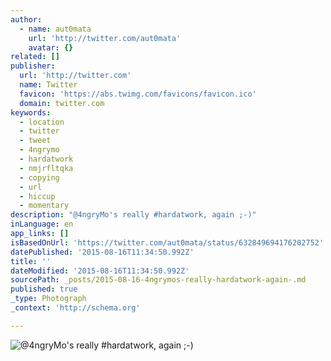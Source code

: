 ```yaml
---
author:
  - name: aut0mata
    url: 'http://twitter.com/aut0mata'
    avatar: {}
related: []
publisher:
  url: 'http://twitter.com'
  name: Twitter
  favicon: 'https://abs.twimg.com/favicons/favicon.ico'
  domain: twitter.com
keywords:
  - location
  - twitter
  - tweet
  - 4ngrymo
  - hardatwork
  - nmjrfltqka
  - copying
  - url
  - hiccup
  - momentary
description: "@4ngryMo's really #hardatwork, again ;-)"
inLanguage: en
app_links: []
isBasedOnUrl: 'https://twitter.com/aut0mata/status/632849694176202752'
datePublished: '2015-08-16T11:34:50.992Z'
title: ''
dateModified: '2015-08-16T11:34:50.992Z'
sourcePath: _posts/2015-08-16-4ngrymos-really-hardatwork-again-.md
published: true
_type: Photograph
_context: 'http://schema.org'

---
```

![&commat;4ngryMo's really &num;hardatwork&comma; again &semi;-&rpar;](https://pbs.twimg.com/media/CMhVcT_WUAAvtyn.jpg:large)